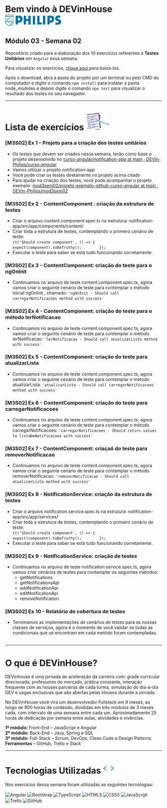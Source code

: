 # Bem vindo à DEVinHouse <img width="180px" alt="Philips" src="ExerciciosM03S02/images/logo-phil.png"/>
## Módulo 03 - Semana 02

Repositório criado para a elaboração dos 10 exercícios referentes a **Testes Unitários** em `Angular` essa semana. <br>

Para visualizar os exercícios, <a href="https://github.com/GeorgeEnriqueBravo/DEVinHouse-Modulo03-Semana02/archive/refs/heads/main.zip" target="_blank">
    clique aqui
</a>
para baixa-los. <br>

Após o download, abra a pasta do projeto por um terminal ou pelo CMD do computador e digite o comando `npm install` para instalar a pasta node_modules e depois digite o comando `npm test` para visualizar o resultado dos testes no seu navegador.
  
---

# Lista de exercícios <img width="75px" alt="Philips" src="ExerciciosM03S02/images/lista.png"/>
### [M3S02] Ex 1 - Projeto para a criação dos testes unitários

- Os testes que devem ser criados nessa semana, terão como base o projeto desenvolvido no <a href="https://github.com/DEVin-Philips/curso-angular/tree/main/notification-app" target="_blank">
    curso-angular/notification-app at main · DEVin-Philips/curso-angular
</a> <br>
- Vamos utilizar o projeto notification-app
- Você pode criar os testes diretamente no projeto acima citado
- Para ajudar na criação dos testes, você pode acompanhar o projeto exemplo: <a href="https://github.com/DEVin-Philips/mod3sem02/tree/main/projeto-exemplo-github-curso-angular" target="_blank">
    mod3sem02/projeto-exemplo-github-curso-angular at main · DEVin-Philips/mod3sem02
</a>

### [M3S02] Ex 2 - ContentComponent : criação da estrutura de testes

- Criar o arquivo content.component.spec.ts na estrutura: notification-app/src/app/components/content/
- Criar toda a estrutura de testes, contemplando o primeiro cenário de teste: <br>
`it('Should create component', () => {        
expect(component).toBeTruthy();        });`
- Executar o teste para saber se está tudo funcionando corretamente.

### [M3S02] Ex 3 - ContentComponent: criação do teste para o ngOnInit

- Continuamos no arquivo de teste content.component.spec.ts, agora vamos criar o seguinte cenário de teste para contemplar o método inicial ngOnInit , chamado: `'ngOnInit - Should call carregarNotificacoes method with success'`

### [M3S02] Ex 4 - ContentComponent: criação do teste para o método lerNotificacao

- Continuamos no arquivo de teste content.component.spec.ts, agora vamos criar o seguinte cenário de teste para contemplar o método lerNotificacao: `'lerNotificacao - Should call atualizarLista method with success'`

### [M3S02] Ex 5 - ContentComponent: criação do teste para atualizarLista

- Continuamos no arquivo de teste content.component.spec.ts, agora vamos criar o seguinte cenário de teste para contemplar o método atualizarLista: `'atualizarLista - Should call carregarNotificacoes method with success'`

### [M3S02] Ex 6 - ContentComponent: criação do teste para carregarNotificacoes

- Continuamos no arquivo de teste content.component.spec.ts, agora vamos criar o seguinte cenário de teste para contemplar o método carregarNotificacoes: `'carregarNotificacoes - Should return values to listaDeNotificacoes with success'`

### [M3S02] Ex 7 - ContentComponent: criaçaõ do teste para removerNotificacao

- Continuamos no arquivo de teste content.component.spec.ts, agora vamos criar o seguinte cenário de teste para contemplar o método removerNotificacao: `'removerNotificacao - Should call atualizarLista method with success'`

### [M3S02] Ex 8 - NotificationService: criação da estrutura de testes

- Criar o arquivo notification.service.spec.ts na estrutura: notification-app/src/app/services/
- Criar toda a estrutura de testes, contemplando o primeiro cenário de teste: <br>
`it('Should create component', () => {        expect(component).toBeTruthy();        });`
- Executar o teste para saber se está tudo funcionando corretamente.

### [M3S02] Ex 9 - NotificationService: criação de testes

- Continuamos no arquivo de teste notification.service.spec.ts, agora vamos criar cenários de testes para contemplar os seguintes métodos:
    - getNotifications
    - getNotificationsApi
    - addNotificationApi
    - editNotificationApi
    - removeNotification

### [M3S02] Ex 10 - Relatório de cobertura de testes

- Terminamos as implementações de cenários de testes para as nossas classes de serviços, agora é o momento de você validar se todas as condicionais que se encontram em cada metódo foram contempladas. <br><br>

---

# O que é DEVinHouse?
DEVinhouse é uma jornada de aceleração da carreira com: grade curricular direcionada, professores do mercado, prática constante, interação frequente com as houses parceiras de cada turma, simulação do dia-a-dia DEV e vagas exclusivas que são abertas pelas Houses durante a jornada.

No DEVinHouse você vira um desenvolvedor Fullstack em 9 meses, ao longo de 900 horas de conteúdo, divididas em três módulos de 3 meses cada, com intervalo de uma semana entre cada um. Aproximadamente 25 horas de dedicação por semana entre aulas, atividades e vivências.

__1º módulo:__ Front-End – JavaScript e Angular <br/>
__2º módulo:__ Back-End – Java, Spring e SQL <br/>
__3º módulo:__ Full-Stack – Scrum, DevOps, Clean Code e Design Patterns <br/>
__Ferramentas__ – GitHub, Trello e Slack

---

# Tecnologias Utilizadas <img width="35px" alt="🌐" src="ExerciciosM03S02/images/tag.gif"/>
Nos exercícios dessa semana foram utilizadas as seguintes tecnologias:
<div style="display: inline_block">
    <img align="center" alt="Angular" src="https://img.shields.io/badge/Angular-DD0031?style=for-the-badge&logo=angular&logoColor=white"/>
    <img align="center" alt="Bootstrap" src="https://img.shields.io/badge/Bootstrap-563D7C?style=for-the-badge&logo=bootstrap&logoColor=white"/>
    <img align="center" alt="TypeScript" src="https://img.shields.io/badge/TypeScript-007ACC?style=for-the-badge&logo=typescript&logoColor=white"/>
    <img align="center" alt="HTML5" src="https://img.shields.io/badge/HTML5-E34F26?style=for-the-badge&logo=html5&logoColor=white"/>
    <img align="center" alt="CSS3" src="https://img.shields.io/badge/CSS3-1572B6?style=for-the-badge&logo=css3&logoColor=white"/>
    <img align="center" alt="JavaScript" src="https://img.shields.io/badge/JavaScript-F7DF1E?style=for-the-badge&logo=javascript&logoColor=black"/>
    <img align="center" alt="Trello" src="https://img.shields.io/badge/Trello-0052CC?style=for-the-badge&logo=trello&logoColor=white"/>
    <img align="center" alt="GitHub" src="https://img.shields.io/badge/GitHub-100000?style=for-the-badge&logo=github&logoColor=white"/> 
</div>

